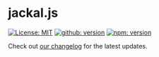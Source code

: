 # jackal.js

[![License: MIT](https://badgen.net/github/license/JackalLabs/jackal.nodejs)](https://opensource.org/licenses/MIT)
[![github: version](https://badgen.net/github/release/JackalLabs/jackal.nodejs)](https://github.com/JackalLabs/jackal.nodejs)
[![npm: version](https://badgen.net/npm/v/@jackallabs/jackal.nodejs)](https://www.npmjs.com/package/@jackallabs/jackal.nodejs)

Check out [our changelog](https://github.com/JackalLabs/jackal.nodejs/#CHANGELOG) for the latest updates.

